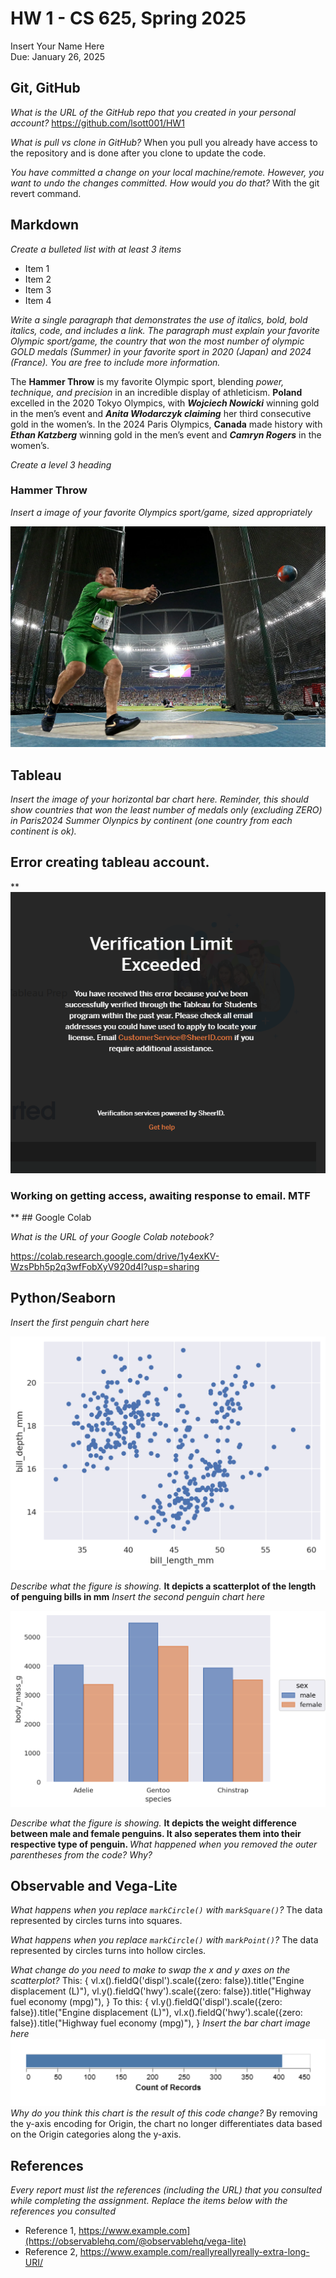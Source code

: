 # HW 1 - CS 625, Spring 2025

Insert Your Name Here  
Due: January 26, 2025

## Git, GitHub

*What is the URL of the GitHub repo that you created in your personal account?*
https://github.com/lsott001/HW1
   
*What is pull vs clone in GitHub?*
When you pull you already have access to the repository and is done after you clone to update the code. 
   
*You have committed a change on your local machine/remote. However, you want to undo the changes committed. How would you do that?*
With the git revert command.

## Markdown

*Create a bulleted list with at least 3 items*

<ul>
  <li>Item 1</li>
  <li>Item 2</li>
  <li>Item 3</li>
  <li>Item 4</li>
</ul>

*Write a single paragraph that demonstrates the use of italics, bold, bold italics, code, and includes a link. The paragraph must explain your favorite Olympic sport/game, the country that won the most number of olympic GOLD medals (Summer) in your favorite sport in 2020 (Japan) and 2024 (France). You are free to include more information.*

The <strong>Hammer Throw</strong> is my favorite Olympic sport, blending <em>power, technique, and precision</em> in an incredible display of athleticism. <strong>Poland</strong> excelled in the 2020 Tokyo Olympics, with <strong><em>Wojciech Nowicki</em></strong> winning gold in the men’s event and <strong><em>Anita Włodarczyk claiming</strong></em> her third consecutive gold in the women’s. In the 2024 Paris Olympics, <strong>Canada</strong> made history with <strong><em>Ethan Katzberg</strong></em> winning gold in the men’s event and <strong><em>Camryn Rogers</strong></em> in the women’s. 

*Create a level 3 heading*

<h3>Hammer Throw</h3>

*Insert a image of your favorite Olympics sport/game, sized appropriately*

![Hammer Thrower](Krisztian-Pars-Hungary-competes-Mens-Hammer-Throw-2016-Olympics-Final-Rio-de-Janeiro-Brazil.webp)

## Tableau

*Insert the image of your horizontal bar chart here. Reminder, this should show countries that won the least number of medals only (excluding ZERO) in Paris2024 Summer Olynpics by continent (one country from each continent is ok).*

<h2>Error creating tableau account. </h2> 

**
![Error](tableau.png)

<h3>Working on getting access, awaiting response to email. MTF</h3>**
## Google Colab

*What is the URL of your Google Colab notebook?*

https://colab.research.google.com/drive/1y4exKV-WzsPbh5p2q3wfFobXyV920d4l?usp=sharing

## Python/Seaborn

*Insert the first penguin chart here*

![First penguin](firstpenguin.png)

*Describe what the figure is showing.*
<strong>It depicts a scatterplot of the length of penguing bills in mm</strong>
*Insert the second penguin chart here*

![second penguin](secondpenguin.png)

*Describe what the figure is showing.*
<strong>It depicts the weight difference between male and female penguins. It also seperates them into their respective type of penguin. </strong>
*What happened when you removed the outer parentheses from the code? Why?*

## Observable and Vega-Lite

*What happens when you replace `markCircle()` with `markSquare()`?*
The data represented by circles turns into squares.

*What happens when you replace `markCircle()` with `markPoint()`?*
The data represented by circles turns into hollow circles.

*What change do you need to make to swap the x and y axes on the scatterplot?*
This:
{ 
vl.x().fieldQ('displ').scale({zero: false}).title("Engine displacement (L)"), 
vl.y().fieldQ('hwy').scale({zero: false}).title("Highway fuel economy (mpg)"),
}
To this:
{
vl.y().fieldQ('displ').scale({zero: false}).title("Engine displacement (L)"), 
vl.x().fieldQ('hwy').scale({zero: false}).title("Highway fuel economy (mpg)"),
}
*Insert the bar chart image here*
![First penguin](horbarchart.png)
*Why do you think this chart is the result of this code change?*
By removing the y-axis encoding for Origin, the chart no longer differentiates data based on the Origin categories along the y-axis. 
## References

*Every report must list the references (including the URL) that you consulted while completing the assignment. Replace the items below with the references you consulted*

* Reference 1, [<https://www.example.com](https://observablehq.com/@observablehq/vega-lite)>](https://observablehq.com/@observablehq/vega-lite)
* Reference 2, [<https://www.example.com/reallyreallyreally-extra-long-URI/>](https://observablehq.com/@oducs-vis/vega-lite-annotations-examples)
